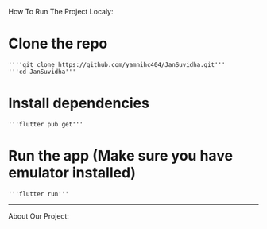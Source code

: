 How To Run The Project Localy:
# Clone the repo
    ''''git clone https://github.com/yamnihc404/JanSuvidha.git'''
    '''cd JanSuvidha'''
# Install dependencies
    '''flutter pub get'''
# Run the app (Make sure you have emulator installed)
    '''flutter run'''
  ***************************************************************
  
About Our Project:


